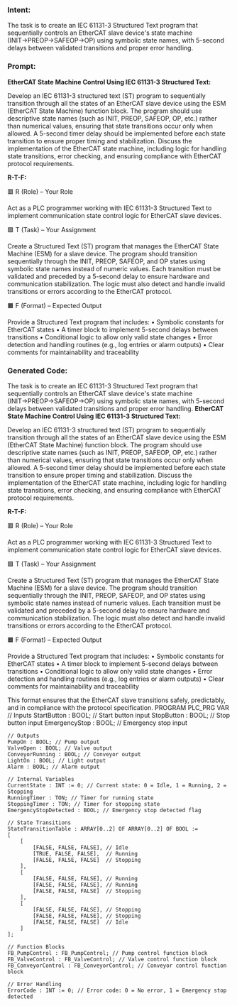 ### Intent:
The task is to create an IEC 61131-3 Structured Text program that sequentially controls an EtherCAT slave device's state machine (INIT→PREOP→SAFEOP→OP) using symbolic state names, with 5-second delays between validated transitions and proper error handling.

### Prompt:
**EtherCAT State Machine Control Using IEC 61131-3 Structured Text:**

Develop an IEC 61131-3 structured text (ST) program to sequentially transition through all the states of an EtherCAT slave device using the ESM (EtherCAT State Machine) function block. The program should use descriptive state names (such as INIT, PREOP, SAFEOP, OP, etc.) rather than numerical values, ensuring that state transitions occur only when allowed. A 5-second timer delay should be implemented before each state transition to ensure proper timing and stabilization. Discuss the implementation of the EtherCAT state machine, including logic for handling state transitions, error checking, and ensuring compliance with EtherCAT protocol requirements.

**R-T-F:**

🟥 R (Role) – Your Role

Act as a PLC programmer working with IEC 61131-3 Structured Text to implement communication state control logic for EtherCAT slave devices.

🟩 T (Task) – Your Assignment

Create a Structured Text (ST) program that manages the EtherCAT State Machine (ESM) for a slave device. The program should transition sequentially through the INIT, PREOP, SAFEOP, and OP states using symbolic state names instead of numeric values. Each transition must be validated and preceded by a 5-second delay to ensure hardware and communication stabilization. The logic must also detect and handle invalid transitions or errors according to the EtherCAT protocol.

🟧 F (Format) – Expected Output

Provide a Structured Text program that includes:
	•	Symbolic constants for EtherCAT states
	•	A timer block to implement 5-second delays between transitions
	•	Conditional logic to allow only valid state changes
	•	Error detection and handling routines (e.g., log entries or alarm outputs)
	•	Clear comments for maintainability and traceability

### Generated Code:
The task is to create an IEC 61131-3 Structured Text program that sequentially controls an EtherCAT slave device's state machine (INIT→PREOP→SAFEOP→OP) using symbolic state names, with 5-second delays between validated transitions and proper error handling.
**EtherCAT State Machine Control Using IEC 61131-3 Structured Text:**

Develop an IEC 61131-3 structured text (ST) program to sequentially transition through all the states of an EtherCAT slave device using the ESM (EtherCAT State Machine) function block. The program should use descriptive state names (such as INIT, PREOP, SAFEOP, OP, etc.) rather than numerical values, ensuring that state transitions occur only when allowed. A 5-second timer delay should be implemented before each state transition to ensure proper timing and stabilization. Discuss the implementation of the EtherCAT state machine, including logic for handling state transitions, error checking, and ensuring compliance with EtherCAT protocol requirements.

**R-T-F:**

🟥 R (Role) – Your Role

Act as a PLC programmer working with IEC 61131-3 Structured Text to implement communication state control logic for EtherCAT slave devices.

🟩 T (Task) – Your Assignment

Create a Structured Text (ST) program that manages the EtherCAT State Machine (ESM) for a slave device. The program should transition sequentially through the INIT, PREOP, SAFEOP, and OP states using symbolic state names instead of numeric values. Each transition must be validated and preceded by a 5-second delay to ensure hardware and communication stabilization. The logic must also detect and handle invalid transitions or errors according to the EtherCAT protocol.

🟧 F (Format) – Expected Output

Provide a Structured Text program that includes:
	•	Symbolic constants for EtherCAT states
	•	A timer block to implement 5-second delays between transitions
	•	Conditional logic to allow only valid state changes
	•	Error detection and handling routines (e.g., log entries or alarm outputs)
	•	Clear comments for maintainability and traceability

This format ensures that the EtherCAT slave transitions safely, predictably, and in compliance with the protocol specification.
PROGRAM PLC_PRG
VAR
    // Inputs
    StartButton : BOOL; // Start button input
    StopButton : BOOL;  // Stop button input
    EmergencyStop : BOOL; // Emergency stop input

    // Outputs
    PumpOn : BOOL; // Pump output
    ValveOpen : BOOL; // Valve output
    ConveyorRunning : BOOL; // Conveyor output
    LightOn : BOOL; // Light output
    Alarm : BOOL; // Alarm output

    // Internal Variables
    CurrentState : INT := 0; // Current state: 0 = Idle, 1 = Running, 2 = Stopping
    RunningTimer : TON; // Timer for running state
    StoppingTimer : TON; // Timer for stopping state
    EmergencyStopDetected : BOOL; // Emergency stop detected flag

    // State Transitions
    StateTransitionTable : ARRAY[0..2] OF ARRAY[0..2] OF BOOL :=
    [
        [
            [FALSE, FALSE, FALSE], // Idle
            [TRUE, FALSE, FALSE],  // Running
            [FALSE, FALSE, FALSE]  // Stopping
        ],
        [
            [FALSE, FALSE, FALSE], // Running
            [FALSE, FALSE, FALSE], // Running
            [FALSE, FALSE, FALSE]  // Stopping
        ],
        [
            [FALSE, FALSE, FALSE], // Stopping
            [FALSE, FALSE, FALSE], // Stopping
            [FALSE, FALSE, FALSE]  // Idle
        ]
    ];

    // Function Blocks
    FB_PumpControl : FB_PumpControl; // Pump control function block
    FB_ValveControl : FB_ValveControl; // Valve control function block
    FB_ConveyorControl : FB_ConveyorControl; // Conveyor control function block

    // Error Handling
    ErrorCode : INT := 0; // Error code: 0 = No error, 1 = Emergency stop detected
